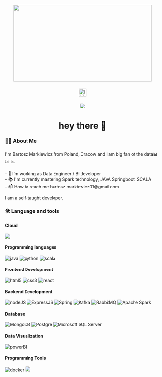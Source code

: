 <div align="center">
  <img height="250" width="450" src="https://cdn.dribbble.com/users/1162077/screenshots/3848914/programmer.gif" />
</div>

###

<div align="center">
  <a href="https://www.linkedin.com/in/bartosz-markiewicz-673ba8143/" target="_blank" rel="noreferrer"><img src="https://img.shields.io/static/v1?message=LinkedIn&logo=linkedin&label=&color=0077B5&logoColor=white&labelColor=&style=for-the-badge" height="25" alt="linkedin logo"  /> </a>
</div>

###

<div align="center">
  <img src="https://visitor-badge.laobi.icu/badge?page_id=skalskibukowa.skalskibukowa&"  />
</div>

###

<h1 align="center">hey there 👋</h1>

###

<h3 align="left">👩‍💻  About Me</h3>

###

<p align="left">I'm Bartosz Markiewicz from Poland, Cracow and I am big fan of the data📊 📈 📉<br>
<br>- 🔭 I’m working as Data Engineer / BI developer 
<br>- 📚 I'm currently mastering Spark technology, JAVA Springboot, SCALA 
<br>- 📫 How to reach me bartosz.markiewicz01@gmail.com
<br></p>
<p>I am a self-taught developer.


###

<h3 align="left">🛠 Language and tools</h3>

###

<div align="left">

  <h4 align="left">Cloud</h4>
  <img src="https://img.shields.io/badge/azure-%230072C6.svg?style=for-the-badge&logo=microsoftazure&logoColor=white" >
  
  <h4 align="left">Programming languages</h4>

  <img src="https://img.shields.io/badge/Java-ED8B00?style=for-the-badge&logo=openjdk&logoColor=white" alt="java">
  <img src ="https://img.shields.io/badge/Python-3776AB?style=for-the-badge&logo=python&logoColor=white" alt="python">
  <img src="https://img.shields.io/badge/Scala-DC322F?style=for-the-badge&logo=scala&logoColor=white" alt="scala">
    
  <h4 align="left">Frontend Development</h4>
  <img src="https://img.shields.io/badge/HTML5-E34F26?style=for-the-badge&logo=html5&logoColor=white" alt="html5">
  <img src="https://img.shields.io/badge/CSS3-1572B6?style=for-the-badge&logo=css3&logoColor=white" alt="css3">
  <img src="https://img.shields.io/badge/React-20232A?style=for-the-badge&logo=react&logoColor=61DAFB" alt="react">
     
  <h4 align="left">Backend Development</h4> 
  <img src="https://img.shields.io/badge/Node.js-43853D?style=for-the-badge&logo=node.js&logoColor=white" alt="nodeJS">
  <img src="https://img.shields.io/badge/Express.js-404D59?style=for-the-badge" alt="ExpressJS">
  <img src="https://img.shields.io/badge/spring-%236DB33F.svg?style=for-the-badge&logo=spring&logoColor=white" alt="Spring">
  <img src="https://img.shields.io/badge/Apache%20Kafka-000?style=for-the-badge&logo=apachekafka" alt="Kafka">
  <img src="https://img.shields.io/badge/Rabbitmq-FF6600?style=for-the-badge&logo=rabbitmq&logoColor=white" alt="RabbitMQ">
  <img src="https://img.shields.io/badge/Apache%20Spark-FDEE21?style=flat-square&logo=apachespark&logoColor=black" alt="Apache Spark">
    
  <h4 align="left">Database</h4>
  <img src="https://img.shields.io/badge/MongoDB-%234ea94b.svg?style=for-the-badge&logo=mongodb&logoColor=white" alt="MongoDB">
  <img src="https://img.shields.io/badge/postgres-%23316192.svg?style=for-the-badge&logo=postgresql&logoColor=white" alt="Postgre">
  <img src="https://img.shields.io/badge/Microsoft%20SQL%20Server-CC2927?style=for-the-badge&logo=microsoft%20sql%20server&logoColor=white" alt="Microsoft SQL Server">

  <h4 align="left">Data Visualization</h4>
  <img src="https://img.shields.io/badge/power_bi-F2C811?style=for-the-badge&logo=powerbi&logoColor=black" alt="powerBI" />

  <h4 align="left">Programming Tools</h4>
  <img src="https://img.shields.io/badge/docker-%230db7ed.svg?style=for-the-badge&logo=docker&logoColor=white" alt="docker" >
  <img src= "https://img.shields.io/badge/Apache%20Airflow-017CEE?style=for-the-badge&logo=Apache%20Airflow&logoColor=white" >

</div>
